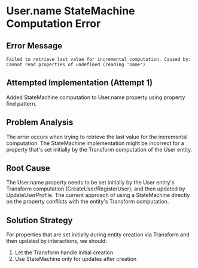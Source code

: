 # User.name StateMachine Computation Error

## Error Message
```
Failed to retrieve last value for incremental computation. Caused by: Cannot read properties of undefined (reading 'name')
```

## Attempted Implementation (Attempt 1)
Added StateMachine computation to User.name property using property find pattern.

## Problem Analysis
The error occurs when trying to retrieve the last value for the incremental computation. The StateMachine implementation might be incorrect for a property that's set initially by the Transform computation of the User entity.

## Root Cause
The User.name property needs to be set initially by the User entity's Transform computation (CreateUser/RegisterUser), and then updated by UpdateUserProfile. The current approach of using a StateMachine directly on the property conflicts with the entity's Transform computation.

## Solution Strategy
For properties that are set initially during entity creation via Transform and then updated by interactions, we should:
1. Let the Transform handle initial creation
2. Use StateMachine only for updates after creation